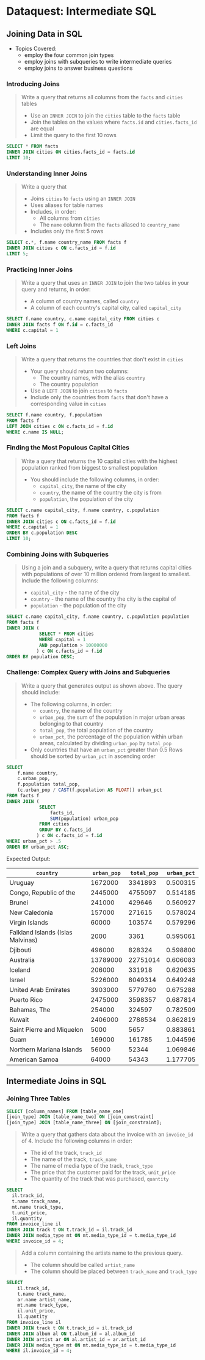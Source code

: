 # Dataquest: Intermediate SQL

## Joining Data in SQL

- Topics Covered:
  - employ the four common join types
  - employ joins with subqueries to write intermediate queries
  - employ joins to answer business questions

### Introducing Joins

> Write a query that returns all columns from the `facts` and `cities` tables
>
> - Use an `INNER JOIN` to join the `cities` table to the `facts` table
> - Join the tables on the values where `facts.id` and `cities.facts_id` are equal
> - Limit the query to the first 10 rows

```SQL
SELECT * FROM facts
INNER JOIN cities ON cities.facts_id = facts.id
LIMIT 10;
```

### Understanding Inner Joins

> Write a query that
>
> - Joins `cities` to `facts` using an `INNER JOIN`
> - Uses aliases for table names
> - Includes, in order:
>   - All columns from `cities`
>   - The `name` column from the `facts` aliased to `country_name`
> - Includes only the first 5 rows

```SQL
SELECT c.*, f.name country_name FROM facts f
INNER JOIN cities c ON c.facts_id = f.id
LIMIT 5;
```

### Practicing Inner Joins

> Write a query that uses an `INNER JOIN` to join the two tables in your query and returns, in order:
>
> - A column of country names, called `country`
> - A column of each country's capital city, called `capital_city`

```SQL
SELECT f.name country, c.name capital_city FROM cities c
INNER JOIN facts f ON f.id = c.facts_id
WHERE c.capital = 1
```

### Left Joins

> Write a query that returns the countries that don't exist in `cities`
>
> - Your query should return two columns:
>   - The country names, with the alias `country`
>   - The country population
> - Use a `LEFT JOIN` to join `cities` to `facts`
> - Include only the countries from `facts` that don't have a corresponding value in `cities`

```SQL
SELECT f.name country, f.population
FROM facts f
LEFT JOIN cities c ON c.facts_id = f.id
WHERE c.name IS NULL;
```

### Finding the Most Populous Capital Cities

> Write a query that returns the 10 capital cities with the highest population ranked from biggest to smallest population
>
> - You should include the following columns, in order:
>   - `capital_city`, the name of the city
>   - `country`, the name of the country the city is from
>   - `population`, the population of the city

```SQL
SELECT c.name capital_city, f.name country, c.population
FROM facts f
INNER JOIN cities c ON c.facts_id = f.id
WHERE c.capital = 1
ORDER BY c.population DESC
LIMIT 10;
```

### Combining Joins with Subqueries

> Using a join and a subquery, write a query that returns capital cities with populations of over 10 million ordered from largest to smallest. Include the following columns:
>
> - `capital_city` - the name of the city
> - `country` - the name of the country the city is the capital of
> - `population` - the population of the city

```SQL
SELECT c.name capital_city, f.name country, c.population population
FROM facts f
INNER JOIN (
            SELECT * FROM cities
            WHERE capital = 1
            AND population > 10000000
           ) c ON c.facts_id = f.id
ORDER BY population DESC;
```

### Challenge: Complex Query with Joins and Subqueries

> Write a query that generates output as shown above. The query should include:
>
> - The following columns, in order:
>   - `country`, the name of the country
>   - `urban_pop`, the sum of the population in major urban areas belonging to that country
>   - `total_pop`, the total population of the country
>   - `urban_pct`, the percentage of the population within urban areas, calculated by dividing `urban_pop` by `total_pop`
> - Only countries that have an `urban_pct` greater than 0.5
> Rows should be sorted by `urban_pct` in ascending order

```SQL
SELECT
    f.name country,
    c.urban_pop,
    f.population total_pop,
    (c.urban_pop / CAST(f.population AS FLOAT)) urban_pct
FROM facts f
INNER JOIN (
            SELECT
                facts_id,
                SUM(population) urban_pop
            FROM cities
            GROUP BY c.facts_id
           ) c ON c.facts_id = f.id
WHERE urban_pct > .5
ORDER BY urban_pct ASC;
```

Expected Output:

| **`country`** | **`urban_pop`** | **`total_pop`** | **`urban_pct`** |
| --- | --- | --- | --- |
| Uruguay | 1672000 | 3341893 | 0.500315 |
| Congo, Republic of the | 2445000 | 4755097 | 0.514185 |
| Brunei | 241000 | 429646 | 0.560927 |
| New Caledonia | 157000 | 271615 | 0.578024 |
| Virgin Islands | 60000 | 103574 | 0.579296 |
|Falkland Islands (Islas Malvinas) | 2000 | 3361 | 0.595061 |
|Djibouti | 496000 | 828324 | 0.598800 |
|Australia | 13789000 | 22751014 | 0.606083 |
|Iceland | 206000 | 331918 | 0.620635 |
|Israel | 5226000 | 8049314 | 0.649248 |
|United Arab Emirates | 3903000 | 5779760 | 0.675288 |
|Puerto Rico | 2475000 | 3598357 | 0.687814 |
|Bahamas, The | 254000 | 324597 | 0.782509 |
|Kuwait | 2406000 | 2788534 | 0.862819 |
|Saint Pierre and Miquelon | 5000 | 5657 | 0.883861 |
|Guam | 169000 | 161785 | 1.044596 |
|Northern Mariana Islands | 56000 | 52344 | 1.069846 |
|American Samoa | 64000 | 54343 | 1.177705 |

## Intermediate Joins in SQL

### Joining Three Tables

```sql
SELECT [column_names] FROM [table_name_one]
[join_type] JOIN [table_name_two] ON [join_constraint]
[join_type] JOIN [table_name_three] ON [join_constraint];
```

> Write a query that gathers data about the invoice with an `invoice_id` of 4. Include the following columns in order:
>
> - The id of the track, `track_id`
> - The name of the track, `track_name`
> - The name of media type of the track, `track_type`
> - The price that the customer paid for the track, `unit_price`
> - The quantity of the track that was purchased, `quantity`

```SQL
SELECT 
  il.track_id, 
  t.name track_name, 
  mt.name track_type, 
  t.unit_price, 
  il.quantity 
FROM invoice_line il
INNER JOIN track t ON t.track_id = il.track_id
INNER JOIN media_type mt ON mt.media_type_id = t.media_type_id
WHERE invoice_id = 4;
```

> Add a column containing the artists name to the previous query.
>
> - The column should be called `artist_name`
> - The column should be placed between `track_name` and `track_type`

```SQL
SELECT
    il.track_id,
    t.name track_name,
    ar.name artist_name,
    mt.name track_type,
    il.unit_price,
    il.quantity
FROM invoice_line il
INNER JOIN track t ON t.track_id = il.track_id
INNER JOIN album al ON t.album_id = al.album_id
INNER JOIN artist ar ON al.artist_id = ar.artist_id
INNER JOIN media_type mt ON mt.media_type_id = t.media_type_id
WHERE il.invoice_id = 4;
```
